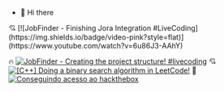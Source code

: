- 👋 Hi there

<!-- YOUTUBE:START -->💘 [![JobFinder - Finishing Jora Integration #LiveCoding](https://img.shields.io/badge/video-pink?style=flat)](https://www.youtube.com/watch?v=6u86J3-AAhY)
🔥 [![JobFinder - Creating the project structure! #livecoding](https://img.shields.io/badge/video-pink?style=flat)](https://www.youtube.com/watch?v=Eo_32t8ORBg)
💘 [![[C++] Doing a binary search algorithm in LeetCode!](https://img.shields.io/badge/video-pink?style=flat)](https://www.youtube.com/watch?v=BimGRxT6U_4)
💯 [![Conseguindo acesso ao hackthebox](https://img.shields.io/badge/video-pink?style=flat)](https://www.youtube.com/watch?v=MCqIKDEmogM)
<!-- YOUTUBE:END -->
